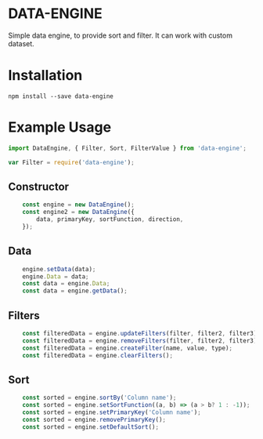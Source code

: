 # DATA-ENGINE

Simple data engine, to provide sort and filter. It can work with custom dataset. 


# Installation

```
npm install --save data-engine
```

# Example Usage 

```javascript
import DataEngine, { Filter, Sort, FilterValue } from 'data-engine';

var Filter = require('data-engine');
```

## Constructor 

```javascript
    const engine = new DataEngine();
    const engine2 = new DataEngine({
        data, primaryKey, sortFunction, direction,
    });
```

## Data

```javascript
    engine.setData(data);
    engine.Data = data;
    const data = engine.Data;
    const data = engine.getData();
```


## Filters

```javascript 
    const filteredData = engine.updateFilters(filter, filter2, filter3);
    const filteredData = engine.removeFilters(filter, filter2, filter3);
    const filteredData = engine.createFilter(name, value, type);
    const filteredData = engine.clearFilters();
```

## Sort
```javascript
    const sorted = engine.sortBy('Column name');
    const sorted = engine.setSortFunction((a, b) => (a > b? 1 : -1));
    const sorted = engine.setPrimaryKey('Column name');
    const sorted = engine.removePrimaryKey();
    const sorted = engine.setDefaultSort();
```
